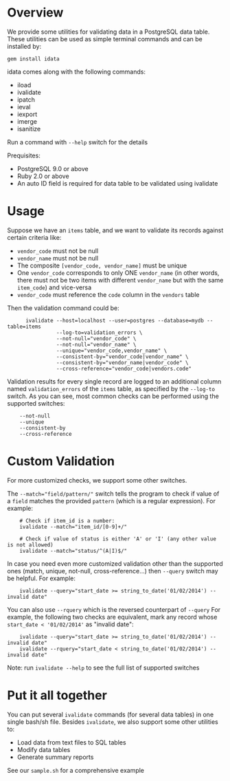 # Overview
We provide some utilities for validating data in a PostgreSQL data table.
These utilities can be used as simple terminal commands and can be installed by:

    gem install idata

idata comes along with the following commands:
* iload
* ivalidate
* ipatch
* ieval
* iexport
* imerge
* isanitize

Run a command with `--help` switch for the details

Prequisites:
* PostgreSQL 9.0 or above
* Ruby 2.0 or above
* An auto ID field is required for data table to be validated using ivalidate 

# Usage
Suppose we have an `items` table, and we want to validate its records against certain criteria like:

* `vendor_code` must not be null
* `vendor_name` must not be null
* The composite `[vendor_code, vendor_name]` must be unique
* One `vendor_code` corresponds to only ONE `vendor_name` (in other words, there must not be two items with different `vendor_name` but with the same `item_code`)
and vice-versa
* `vendor_code` must reference the `code` column in the `vendors` table

Then the validation command could be:
```
      ivalidate --host=localhost --user=postgres --database=mydb --table=items
                --log-to=validation_errors \
                --not-null="vendor_code" \
                --not-null="vendor_name" \
                --unique="vendor_code,vendor_name" \
                --consistent-by="vendor_code|vendor_name" \
                --consistent-by="vendor_name|vendor_code" \
                --cross-reference="vendor_code|vendors.code"
```
Validation results for every single record are logged to an additional column named `validation_errors`
of the `items` table, as specified by the `--log-to` switch. As you can see, most common checks can be performed using the supported switches:
```
    --not-null
    --unique
    --consistent-by
    --cross-reference
```
# Custom Validation
For more customized checks, we support some other switches.

The `--match="field/pattern/"` switch tells the program to check if value of a `field` matches the provided `pattern` (which is a regular expression).
For example:
```
    # Check if item_id is a number:
    ivalidate --match="item_id/[0-9]+/"
          
    # Check if value of status is either 'A' or 'I' (any other value is not allowed)
    ivalidate --match="status/^(A|I)$/"
```
In case you need even more customized validation other than the supported ones (match, unique, not-null, cross-reference...)
then `--query` switch may be helpful. For example:
```
    ivalidate --query="start_date >= string_to_date('01/02/2014') -- invalid date"
``` 
You can also use `--rquery` which is the reversed counterpart of `--query`
For example, the following two checks are equivalent, mark any record whose `start_date < '01/02/2014'` as "invalid date":
```
    ivalidate --query="start_date >= string_to_date('01/02/2014') -- invalid date"
    ivalidate --rquery="start_date < string_to_date('01/02/2014') -- invalid date"
``` 

Note: run `ivalidate --help` to see the full list of supported switches

# Put it all together
You can put several `ivalidate` commands (for several data tables) in one single bash/sh file.
Besides `ivalidate`, we also support some other utilities to:
+ Load data from text files to SQL tables
+ Modify data tables
+ Generate summary reports

See our `sample.sh` for a comprehensive example


